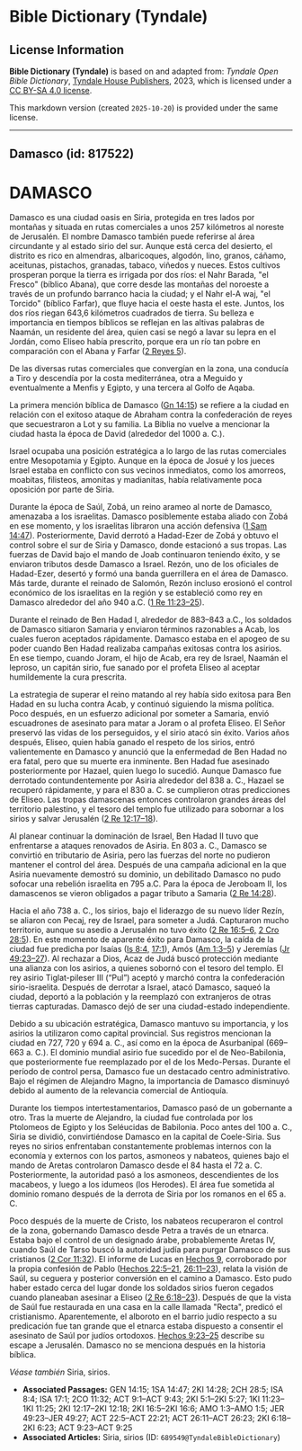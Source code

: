 # Bible Dictionary (Tyndale)

## License Information

**Bible Dictionary (Tyndale)** is based on and adapted from: _Tyndale Open Bible Dictionary_, [Tyndale House Publishers](https://tyndaleopenresources.com/), 2023, which is licensed under a [CC BY-SA 4.0 license](https://creativecommons.org/licenses/by-sa/4.0/legalcode.en).

This markdown version (created `2025-10-20`) is provided under the same license.



--------------------------------

## Damasco (id: 817522)

DAMASCO
=======

Damasco es una ciudad oasis en Siria, protegida en tres lados por montañas y situada en rutas comerciales a unos 257 kilómetros al noreste de Jerusalén. El nombre Damasco también puede referirse al área circundante y al estado sirio del sur. Aunque está cerca del desierto, el distrito es rico en almendras, albaricoques, algodón, lino, granos, cáñamo, aceitunas, pistachos, granadas, tabaco, viñedos y nueces. Estos cultivos prosperan porque la tierra es irrigada por dos ríos: el Nahr Barada, "el Fresco" (bíblico Abana), que corre desde las montañas del noroeste a través de un profundo barranco hacia la ciudad; y el Nahr el\-A waj, "el Torcido" (bíblico Farfar), que fluye hacia el oeste hasta el este. Juntos, los dos ríos riegan 643,6 kilómetros cuadrados de tierra. Su belleza e importancia en tiempos bíblicos se reflejan en las altivas palabras de Naamán, un residente del área, quien casi se negó a lavar su lepra en el Jordán, como Eliseo había prescrito, porque era un río tan pobre en comparación con el Abana y Farfar ([2 Reyes 5](https://ref.ly/2Kgs5:1-2Kgs5:27)).

De las diversas rutas comerciales que convergían en la zona, una conducía a Tiro y descendía por la costa mediterránea, otra a Meguido y eventualmente a Menfis y Egipto, y una tercera al Golfo de Aqaba.

La primera mención bíblica de Damasco ([Gn 14:15](https://ref.ly/Gen14:15)) se refiere a la ciudad en relación con el exitoso ataque de Abraham contra la confederación de reyes que secuestraron a Lot y su familia. La Biblia no vuelve a mencionar la ciudad hasta la época de David (alrededor del 1000 a. C.).

Israel ocupaba una posición estratégica a lo largo de las rutas comerciales entre Mesopotamia y Egipto. Aunque en la época de Josué y los jueces Israel estaba en conflicto con sus vecinos inmediatos, como los amorreos, moabitas, filisteos, amonitas y madianitas, había relativamente poca oposición por parte de Siria.

Durante la época de Saúl, Zobá, un reino arameo al norte de Damasco, amenazaba a los israelitas. Damasco posiblemente estaba aliado con Zobá en ese momento, y los israelitas libraron una acción defensiva ([1 Sam 14:47](https://ref.ly/1Sam14:47)). Posteriormente, David derrotó a Hadad\-Ezer de Zobá y obtuvo el control sobre el sur de Siria y Damasco, donde estacionó a sus tropas. Las fuerzas de David bajo el mando de Joab continuaron teniendo éxito, y se enviaron tributos desde Damasco a Israel. Rezón, uno de los oficiales de Hadad\-Ezer, desertó y formó una banda guerrillera en el área de Damasco. Más tarde, durante el reinado de Salomón, Rezón incluso erosionó el control económico de los israelitas en la región y se estableció como rey en Damasco alrededor del año 940 a.C. ([1 Re 11:23–25](https://ref.ly/1Kgs11:23-1Kgs11:25)).

Durante el reinado de Ben Hadad I, alrededor de 883–843 a.C., los soldados de Damasco sitiaron Samaria y enviaron términos razonables a Acab, los cuales fueron aceptados rápidamente. Damasco estaba en el apogeo de su poder cuando Ben Hadad realizaba campañas exitosas contra los asirios. En ese tiempo, cuando Joram, el hijo de Acab, era rey de Israel, Naamán el leproso, un capitán sirio, fue sanado por el profeta Eliseo al aceptar humildemente la cura prescrita.

La estrategia de superar el reino matando al rey había sido exitosa para Ben Hadad en su lucha contra Acab, y continuó siguiendo la misma política. Poco después, en un esfuerzo adicional por someter a Samaria, envió escuadrones de asesinato para matar a Joram o al profeta Eliseo. El Señor preservó las vidas de los perseguidos, y el sirio atacó sin éxito. Varios años después, Eliseo, quien había ganado el respeto de los sirios, entró valientemente en Damasco y anunció que la enfermedad de Ben Hadad no era fatal, pero que su muerte era inminente. Ben Hadad fue asesinado posteriormente por Hazael, quien luego lo sucedió. Aunque Damasco fue derrotado contundentemente por Asiria alrededor del 838 a. C., Hazael se recuperó rápidamente, y para el 830 a. C. se cumplieron otras predicciones de Eliseo. Las tropas damascenas entonces controlaron grandes áreas del territorio palestino, y el tesoro del templo fue utilizado para sobornar a los sirios y salvar Jerusalén ([2 Re 12:17–18](https://ref.ly/2Kgs12:17-2Kgs12:18)).

Al planear continuar la dominación de Israel, Ben Hadad II tuvo que enfrentarse a ataques renovados de Asiria. En 803 a. C., Damasco se convirtió en tributario de Asiria, pero las fuerzas del norte no pudieron mantener el control del área. Después de una campaña adicional en la que Asiria nuevamente demostró su dominio, un debilitado Damasco no pudo sofocar una rebelión israelita en 795 a.C. Para la época de Jeroboam II, los damascenos se vieron obligados a pagar tributo a Samaria ([2 Re 14:28](https://ref.ly/2Kgs14:28)).

Hacia el año 738 a. C., los sirios, bajo el liderazgo de su nuevo líder Rezín, se aliaron con Pecaj, rey de Israel, para someter a Judá. Capturaron mucho territorio, aunque su asedio a Jerusalén no tuvo éxito ([2 Re 16:5–6,](https://ref.ly/2Kgs16:5-2Kgs16:6) [2 Cro 28:5](https://ref.ly/2Chr28:5)). En este momento de aparente éxito para Damasco, la caída de la ciudad fue predicha por Isaías ([Is 8:4,](https://ref.ly/Isa8:4) [17:1](https://ref.ly/Isa17:1)), Amós ([Am 1:3–5](https://ref.ly/Amos1:3-Amos1:5)) y Jeremías ([Jr 49:23–27](https://ref.ly/Jer49:23-Jer49:27)). Al rechazar a Dios, Acaz de Judá buscó protección mediante una alianza con los asirios, a quienes sobornó con el tesoro del templo. El rey asirio Tiglat\-pileser III (“Pul”) aceptó y marchó contra la confederación sirio\-israelita. Después de derrotar a Israel, atacó Damasco, saqueó la ciudad, deportó a la población y la reemplazó con extranjeros de otras tierras capturadas. Damasco dejó de ser una ciudad\-estado independiente.

Debido a su ubicación estratégica, Damasco mantuvo su importancia, y los asirios la utilizaron como capital provincial. Sus registros mencionan la ciudad en 727, 720 y 694 a. C., así como en la época de Asurbanipal (669–663 a. C.). El dominio mundial asirio fue sucedido por el de Neo\-Babilonia, que posteriormente fue reemplazado por el de los Medo\-Persas. Durante el período de control persa, Damasco fue un destacado centro administrativo. Bajo el régimen de Alejandro Magno, la importancia de Damasco disminuyó debido al aumento de la relevancia comercial de Antioquía.

Durante los tiempos intertestamentarios, Damasco pasó de un gobernante a otro. Tras la muerte de Alejandro, la ciudad fue controlada por los Ptolomeos de Egipto y los Seléucidas de Babilonia. Poco antes del 100 a. C., Siria se dividió, convirtiéndose Damasco en la capital de Coele\-Siria. Sus reyes no sirios enfrentaban constantemente problemas internos con la economía y externos con los partos, asmoneos y nabateos, quienes bajo el mando de Aretas controlaron Damasco desde el 84 hasta el 72 a. C. Posteriormente, la autoridad pasó a los asmoneos, descendientes de los macabeos, y luego a los idumeos (los Herodes). El área fue sometida al dominio romano después de la derrota de Siria por los romanos en el 65 a. C.

Poco después de la muerte de Cristo, los nabateos recuperaron el control de la zona, gobernando Damasco desde Petra a través de un etnarca. Estaba bajo el control de un designado árabe, probablemente Aretas IV, cuando Saúl de Tarso buscó la autoridad judía para purgar Damasco de sus cristianos ([2 Cor 11:32](https://ref.ly/2Cor11:32)). El informe de Lucas en [Hechos 9](https://ref.ly/Acts9:1-Acts9:43), corroborado por la propia confesión de Pablo ([Hechos 22:5–21,](https://ref.ly/Acts22:5-Acts22:21) [26:11–23](https://ref.ly/Acts26:11-Acts26:23)), relata la visión de Saúl, su ceguera y posterior conversión en el camino a Damasco. Esto pudo haber estado cerca del lugar donde los soldados sirios fueron cegados cuando planeaban asesinar a Eliseo ([2 Re 6:18–23](https://ref.ly/2Kgs6:18-2Kgs6:23)). Después de que la vista de Saúl fue restaurada en una casa en la calle llamada "Recta", predicó el cristianismo. Aparentemente, el alboroto en el barrio judío respecto a su predicación fue tan grande que el etnarca estaba dispuesto a consentir el asesinato de Saúl por judíos ortodoxos. [Hechos 9:23–25](https://ref.ly/Acts9:23-Acts9:25) describe su escape a Jerusalén. Damasco no se menciona después en la historia bíblica.

*Véase también* Siria, sirios.

* **Associated Passages:** GEN 14:15; 1SA 14:47; 2KI 14:28; 2CH 28:5; ISA 8:4; ISA 17:1; 2CO 11:32; ACT 9:1–ACT 9:43; 2KI 5:1–2KI 5:27; 1KI 11:23–1KI 11:25; 2KI 12:17–2KI 12:18; 2KI 16:5–2KI 16:6; AMO 1:3–AMO 1:5; JER 49:23–JER 49:27; ACT 22:5–ACT 22:21; ACT 26:11–ACT 26:23; 2KI 6:18–2KI 6:23; ACT 9:23–ACT 9:25
* **Associated Articles:** Siria, sirios (ID: `689549@TyndaleBibleDictionary`)

